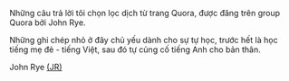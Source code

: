 Những câu trả lời tôi chọn lọc dịch từ trang Quora, được đăng trên group Quora bởi John Rye.

Những ghi chép nhỏ ở đây chủ yếu dành cho sự tự học, trước hết là học tiếng mẹ đẻ - tiếng Việt, sau đó tự củng cố tiếng Anh cho bản thân.

John Rye [(JR)](https://www.facebook.com/john.rye.3939)
